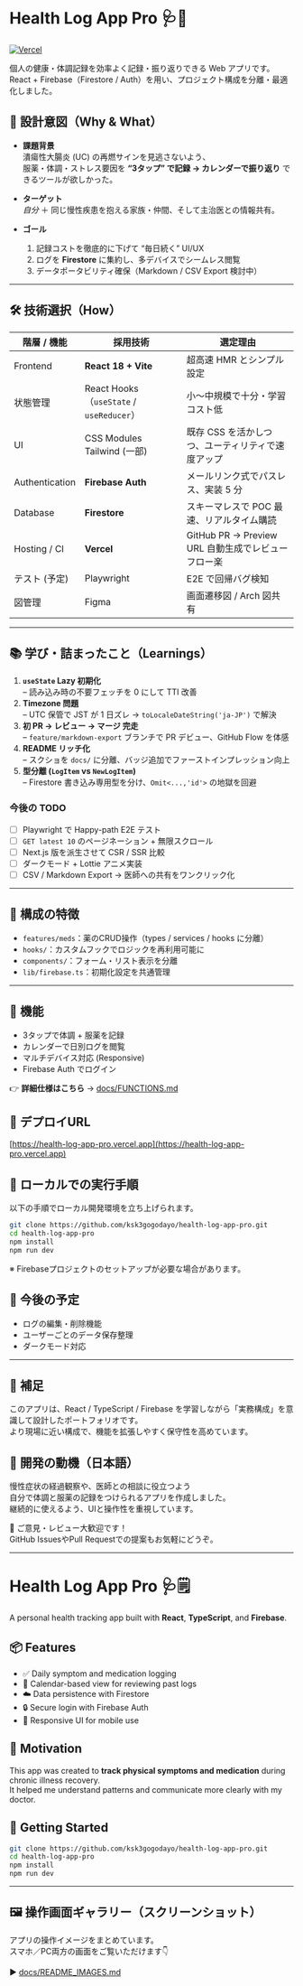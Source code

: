 # Health Log App Pro 🩺🌸

[![Vercel](https://vercelbadge.vercel.app/api/ksk3gogodayo/health-log-app-pro)](https://health-log-app-pro.vercel.app)

個人の健康・体調記録を効率よく記録・振り返りできる Web アプリです。  
React + Firebase（Firestore / Auth）を用い、プロジェクト構成を分離・最適化しました。

<!-- ===== 🎯 DESIGN INTENT ===== -->
## 🎯 設計意図（Why & What）

- **課題背景**  
  潰瘍性大腸炎 (UC) の再燃サインを見逃さないよう、  
  服薬・体調・ストレス要因を **“3タップ” で記録 → カレンダーで振り返り** できるツールが欲しかった。

- **ターゲット**  
  *自分* ＋ 同じ慢性疾患を抱える家族・仲間、そして主治医との情報共有。

- **ゴール**  
  1. 記録コストを徹底的に下げて “毎日続く” UI/UX  
  2. ログを **Firestore** に集約し、多デバイスでシームレス閲覧  
  3. データポータビリティ確保（Markdown / CSV Export 検討中）

---

<!-- ===== 🛠 TECH STACK ===== -->
## 🛠 技術選択（How）

| 階層 / 機能 | 採用技術 | 選定理由 |
| --- | --- | --- |
| Frontend | **React 18 + Vite** | 超高速 HMR とシンプル設定 |
| 状態管理 | React Hooks（`useState` / `useReducer`）| 小〜中規模で十分・学習コスト低 |
| UI | CSS Modules<br>Tailwind (一部) | 既存 CSS を活かしつつ、ユーティリティで速度アップ |
| Authentication | **Firebase Auth** | メールリンク式でパスレス、実装 5 分 |
| Database | **Firestore** | スキーマレスで POC 最速、リアルタイム購読 |
| Hosting / CI | **Vercel** | GitHub PR → Preview URL 自動生成でレビューフロー楽 |
| テスト (予定) | Playwright | E2E で回帰バグ検知 |
| 図管理 | Figma | 画面遷移図 / Arch 図共有 |

---

<!-- ===== 📚 LEARNINGS ===== -->
## 📚 学び・詰まったこと（Learnings）

1. **`useState` Lazy 初期化**  
   – 読み込み時の不要フェッチを 0 にして TTI 改善  
2. **Timezone 問題**  
   – UTC 保管で JST が 1 日ズレ → `toLocaleDateString('ja-JP')` で解決  
3. **初 PR → レビュー → マージ 完走**  
   – `feature/markdown-export` ブランチで PR デビュー、GitHub Flow を体感  
4. **README リッチ化**  
   – スクショを `docs/` に分離、バッジ追加でファーストインプレッション向上  
5. **型分離 (`LogItem` vs `NewLogItem`)**  
   – Firestore 書き込み専用型を分け、`Omit<...,'id'>` の地獄を回避

### 今後の TODO
- [ ] Playwright で Happy-path E2E テスト  
- [ ] `GET latest 10` のページネーション + 無限スクロール  
- [ ] Next.js 版を派生させて CSR / SSR 比較  
- [ ] ダークモード + Lottie アニメ実装  
- [ ] CSV / Markdown Export → 医師への共有をワンクリック化

---

## 📁 構成の特徴

- `features/meds`：薬のCRUD操作（types / services / hooks に分離）
- `hooks/`：カスタムフックでロジックを再利用可能に
- `components/`：フォーム・リスト表示を分離
- `lib/firebase.ts`：初期化設定を共通管理

---

## 📝 機能
- 3タップで体調 + 服薬を記録  
- カレンダーで日別ログを閲覧  
- マルチデバイス対応 (Responsive)
- Firebase Auth でログイン

👉 **詳細仕様はこちら** → [docs/FUNCTIONS.md](docs/FUNCTIONS.md)

## 🔗 デプロイURL

[https://health-log-app-pro.vercel.app](https://health-log-app-pro.vercel.app)

## 🚀 ローカルでの実行手順

以下の手順でローカル開発環境を立ち上げられます。

```bash
git clone https://github.com/ksk3gogodayo/health-log-app-pro.git
cd health-log-app-pro
npm install
npm run dev
```

※ Firebaseプロジェクトのセットアップが必要な場合があります。

## 📌 今後の予定

- ログの編集・削除機能
- ユーザーごとのデータ保存整理
- ダークモード対応

---

## 🙌 補足

このアプリは、React / TypeScript / Firebase を学習しながら「実務構成」を意識して設計したポートフォリオです。  
より現場に近い構成で、機能を拡張しやすく保守性を高めています。

## 🎯 開発の動機（日本語）

慢性症状の経過観察や、医師との相談に役立つよう  
自分で体調と服薬の記録をつけられるアプリを作成しました。  
継続的に使えるよう、UIと操作性を重視しています。

📣 ご意見・レビュー大歓迎です！  
GitHub IssuesやPull Requestでの提案もお気軽にどうぞ。

---

# Health Log App Pro 🩺🗒️

A personal health tracking app built with **React**, **TypeScript**, and **Firebase**.

## 📦 Features

- ✅ Daily symptom and medication logging  
- 📅 Calendar-based view for reviewing past logs  
- ☁️ Data persistence with Firestore  
- 🔒 Secure login with Firebase Auth  
- 📱 Responsive UI for mobile use
  
## 🧠 Motivation

This app was created to **track physical symptoms and medication** during chronic illness recovery.  
It helped me understand patterns and communicate more clearly with my doctor.

## 🚀 Getting Started

```bash
git clone https://github.com/ksk3gogodayo/health-log-app-pro.git
cd health-log-app-pro
npm install
npm run dev
```

---

## 🖼 操作画面ギャラリー（スクリーンショット）

アプリの操作イメージをまとめています。  
スマホ／PC両方の画面をご覧いただけます👇

▶️ [docs/README_IMAGES.md](./docs/README_IMAGES.md)

